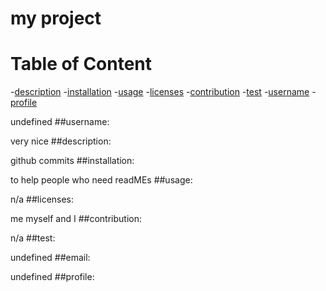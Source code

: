 
# my project
# Table of Content
-[description](#description)
-[installation](#installation)
-[usage](#usage)
-[licenses](#licenses)
-[contribution](#contribution)
-[test](#test)
-[username](#username)
-[profile](#profile)

undefined
##username:

very nice
##description:

github commits
##installation:

to help people who need readMEs
##usage:

n/a
##licenses:

me myself and I
##contribution:

n/a
##test:

undefined
##email:

undefined
##profile:
